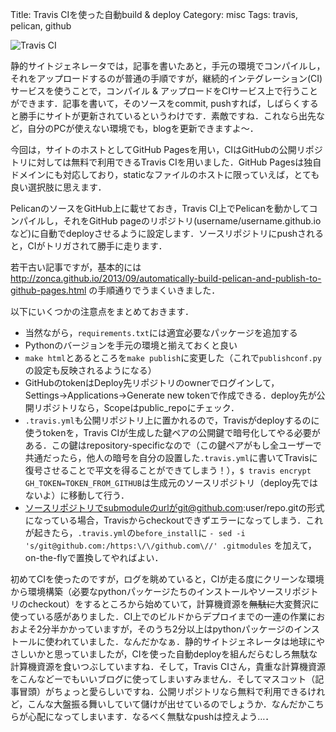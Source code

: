 Title: Travis CIを使った自動build & deploy
Category: misc
Tags: travis, pelican, github

![Travis CI]({filename}/static/travis-mascot.png)

静的サイトジェネレータでは，記事を書いたあと，手元の環境でコンパイルし，それをアップロードするのが普通の手順ですが，継続的インテグレーション(CI)サービスを使うことで，コンパイル & アップロードをCIサービス上で行うことができます．記事を書いて，そのソースをcommit, pushすれば，しばらくすると勝手にサイトが更新されているというわけです．素敵ですね．これなら出先など，自分のPCが使えない環境でも，blogを更新できますよ〜．

今回は，サイトのホストとしてGitHub Pagesを用い，CIはGitHubの公開リポジトリに対しては無料で利用できるTravis CIを用いました．GitHub Pagesは独自ドメインにも対応しており，staticなファイルのホストに限っていえば，とても良い選択肢に思えます．

PelicanのソースをGitHub上に載せておき，Travis CI上でPelicanを動かしてコンパイルし，それをGitHub pageのリポジトリ(username/username.github.ioなど)に自動でdeployさせるように設定します．ソースリポジトリにpushされると，CIがトリガされて勝手に走ります．

若干古い記事ですが，基本的には http://zonca.github.io/2013/09/automatically-build-pelican-and-publish-to-github-pages.html の手順通りでうまくいきました．

以下にいくつかの注意点をまとめておきます．

- 当然ながら，`requirements.txt`には適宜必要なパッケージを追加する
- Pythonのバージョンを手元の環境と揃えておくと良い
- `make html`とあるところを`make publish`に変更した（これで`publishconf.py`の設定も反映されるようになる）
- GitHubのtokenはDeploy先リポジトリのownerでログインして，Settings→Applications→Generate new tokenで作成できる．deploy先が公開リポジトリなら，Scopeはpublic_repoにチェック．
- `.travis.yml`も公開リポジトリ上に置かれるので，Travisがdeployするのに使うtokenを，Travis CIが生成した鍵ペアの公開鍵で暗号化してやる必要がある．この鍵はrepository-specificなので（この鍵ペアがもし全ユーザーで共通だったら，他人の暗号を自分の設置した`.travis.yml`に書いてTravisに復号させることで平文を得ることができてしまう！），`$ travis encrypt GH_TOKEN=TOKEN_FROM_GITHUB`は生成元のソースリポジトリ（deploy先ではないよ）に移動して行う．
- ソースリポジトリでsubmoduleのurlがgit@github.com:user/repo.gitの形式になっている場合，Travisからcheckoutできずエラーになってしまう．これが起きたら，`.travis.yml`の`before_install`に
`- sed -i 's/git@github.com:/https:\/\/github.com\//' .gitmodules`
を加えて，on-the-flyで置換してやればよい．

初めてCIを使ったのですが，ログを眺めていると，CIが走る度にクリーンな環境から環境構築（必要なpythonパッケージたちのインストールやソースリポジトリのcheckout）をするところから始めていて，計算機資源を~~無駄に~~大変贅沢に使っている感がありました．CI上でのビルドからデプロイまでの一連の作業におおよそ2分半かかっていますが，そのうち2分以上はpythonパッケージのインストールに使われていました．なんだかなぁ．静的サイトジェネレータは地球にやさしいかと思っていましたが，CIを使った自動deployを組んだらむしろ無駄な計算機資源を食いつぶしていますね．そして，Travis CIさん，貴重な計算機資源をこんなどーでもいいブログに使ってしまいすみません．そしてマスコット（記事冒頭）がちょっと愛らしいですね．公開リポジトリなら無料で利用できるけれど，こんな大盤振る舞いしていて儲けが出せているのでしょうか．なんだかこちらが心配になってしまいます．なるべく無駄なpushは控えよう…．

